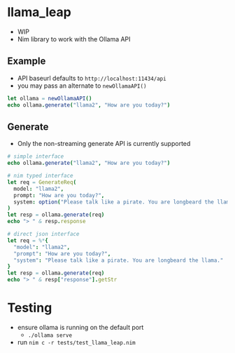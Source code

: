 # llama_leap

- WIP
- Nim library to work with the Ollama API

## Example

- API baseurl defaults to `http://localhost:11434/api`
- you may pass an alternate to `newOllamaAPI()`

```nim
let ollama = newOllamaAPI()
echo ollama.generate("llama2", "How are you today?")
```

## Generate

- Only the non-streaming generate API is currently supported

```nim
# simple interface
echo ollama.generate("llama2", "How are you today?")

# nim typed interface
let req = GenerateReq(
  model: "llama2",
  prompt: "How are you today?",
  system: option("Please talk like a pirate. You are longbeard the llama.")
)
let resp = ollama.generate(req)
echo "> " & resp.response

# direct json interface
let req = %*{
  "model": "llama2",
  "prompt": "How are you today?",
  "system": "Please talk like a pirate. You are longbeard the llama."
}
let resp = ollama.generate(req)
echo "> " & resp["response"].getStr
```

# Testing

- ensure ollama is running on the default port
  - `./ollama serve`
- run `nim c -r tests/test_llama_leap.nim`
